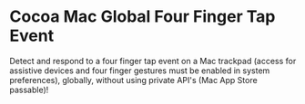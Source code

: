 Cocoa Mac Global Four Finger Tap Event
===============================================

Detect and respond to a four finger tap event on a Mac trackpad (access for assistive devices and four finger gestures must be enabled in system preferences), globally, without using private API's (Mac App Store passable)! 
